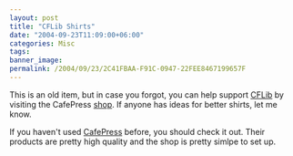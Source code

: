 ```yaml
---
layout: post
title: "CFLib Shirts"
date: "2004-09-23T11:09:00+06:00"
categories: Misc 
tags: 
banner_image: 
permalink: /2004/09/23/2C41FBAA-F91C-0947-22FEE8467199657F
---
```


This is an old item, but in case you forgot, you can help support <a href="http://www.cflib.org">CFLib</a> by visiting the CafePress <a href="http://www.cafepress.com/cflib">shop</a>. If anyone has ideas for better shirts, let me know. 

If you haven't used <a href="http://www.cafepress.com">CafePress</a> before, you should check it out. Their products are pretty high quality and the shop is pretty simlpe to set up.
